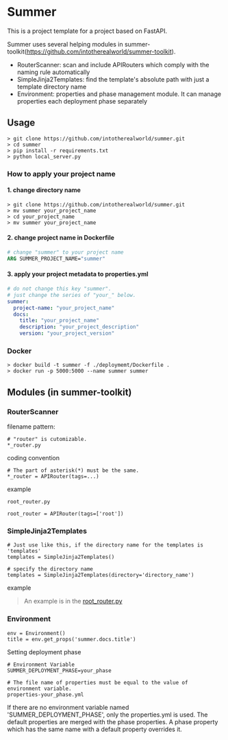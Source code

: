 # Summer

This is a project template for a project based on FastAPI.

Summer uses several helping modules in summer-toolkit(https://github.com/intotherealworld/summer-toolkit).
- RouterScanner: scan and include APIRouters which comply with the naming rule automatically
- SimpleJinja2Templates: find the template's absolute path with just a template directory name
- Environment: properties and phase management module. It can manage properties each deployment phase separately

## Usage
```
> git clone https://github.com/intotherealworld/summer.git
> cd summer
> pip install -r requirements.txt
> python local_server.py
```
### How to apply your project name

#### 1. change directory name
```
> git clone https://github.com/intotherealworld/summer.git
> mv summer your_project_name
> cd your_project_name
> mv summer your_project_name
```

#### 2. change project name in Dockerfile
```dockerfile
# change "summer" to your project name
ARG SUMMER_PROJECT_NAME="summer"
```

#### 3. apply your project metadata to properties.yml
```yaml
# do not change this key "summer".
# just change the series of "your_" below.
summer:
  project-name: "your_project_name"
  docs:
    title: "your_project_name"
    description: "your_project_description"
    version: "your_project_version"
```

### Docker
```commandline
> docker build -t summer -f ./deploymemt/Dockerfile .
> docker run -p 5000:5000 --name summer summer
```

## Modules (in summer-toolkit)

### RouterScanner
filename pattern:
```
# "router" is cutomizable.
*_router.py
```
coding convention
```
# The part of asterisk(*) must be the same.
*_router = APIRouter(tags=...)
```
example
```
root_router.py

root_router = APIRouter(tags=['root'])
```

### SimpleJinja2Templates
```
# Just use like this, if the directory name for the templates is 'templates'
templates = SimpleJinja2Templates()

# specify the directory name
templates = SimpleJinja2Templates(directory='directory_name')
```
example
> An example is in the [root_router.py](https://github.com/intotherealworld/summer/blob/main/summer/root_router.py)

### Environment
```
env = Environment()
title = env.get_props('summer.docs.title')
```
Setting deployment phase
```
# Environment Variable
SUMMER_DEPLOYMENT_PHASE=your_phase

# The file name of properties must be equal to the value of environment variable.
properties-your_phase.yml
```
If there are no environment variable named 'SUMMER_DEPLOYMENT_PHASE', only the properties.yml is used. The default properties are merged with the phase properties. A phase property which has the same name with a default property overrides it.
